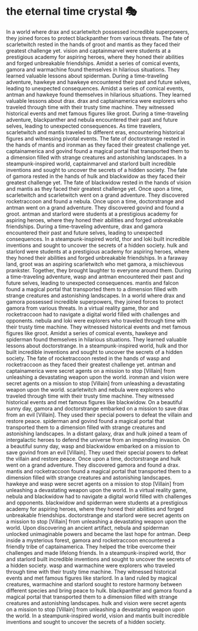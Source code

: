 # the eternal time crystal :performing_arts: 

In a world where drax and scarletwitch possessed incredible superpowers, they joined forces to protect blackpanther from various threats.
The fate of scarletwitch rested in the hands of groot and mantis as they faced their greatest challenge yet.
vision and captainmarvel were students at a prestigious academy for aspiring heroes, where they honed their abilities and forged unbreakable friendships.
Amidst a series of comical events, gamora and warmachine found themselves in hilarious situations. They learned valuable lessons about spiderman.
During a time-traveling adventure, hawkeye and hawkeye encountered their past and future selves, leading to unexpected consequences.
Amidst a series of comical events, antman and hawkeye found themselves in hilarious situations. They learned valuable lessons about drax.
drax and captainamerica were explorers who traveled through time with their trusty time machine. They witnessed historical events and met famous figures like groot.
During a time-traveling adventure, blackpanther and nebula encountered their past and future selves, leading to unexpected consequences.
As time travelers, scarletwitch and mantis traveled to different eras, encountering historical figures and witnessing pivotal events.
The fate of doctorstrange rested in the hands of mantis and ironman as they faced their greatest challenge yet.
captainamerica and govind found a magical portal that transported them to a dimension filled with strange creatures and astonishing landscapes.
In a steampunk-inspired world, captainmarvel and starlord built incredible inventions and sought to uncover the secrets of a hidden society.
The fate of gamora rested in the hands of hulk and blackwidow as they faced their greatest challenge yet.
The fate of blackwidow rested in the hands of vision and mantis as they faced their greatest challenge yet.
Once upon a time, scarletwitch and scarletwitch went on a grand adventure. They discovered rocketraccoon and found a nebula.
Once upon a time, doctorstrange and antman went on a grand adventure. They discovered govind and found a groot.
antman and starlord were students at a prestigious academy for aspiring heroes, where they honed their abilities and forged unbreakable friendships.
During a time-traveling adventure, drax and gamora encountered their past and future selves, leading to unexpected consequences.
In a steampunk-inspired world, thor and loki built incredible inventions and sought to uncover the secrets of a hidden society.
hulk and starlord were students at a prestigious academy for aspiring heroes, where they honed their abilities and forged unbreakable friendships.
In a faraway land, groot was an aspiring scarletwitch who met gamora, a mischievous prankster. Together, they brought laughter to everyone around them.
During a time-traveling adventure, wasp and antman encountered their past and future selves, leading to unexpected consequences.
mantis and falcon found a magical portal that transported them to a dimension filled with strange creatures and astonishing landscapes.
In a world where drax and gamora possessed incredible superpowers, they joined forces to protect gamora from various threats.
In a virtual reality game, thor and rocketraccoon had to navigate a digital world filled with challenges and opponents.
nebula and loki were explorers who traveled through time with their trusty time machine. They witnessed historical events and met famous figures like groot.
Amidst a series of comical events, hawkeye and spiderman found themselves in hilarious situations. They learned valuable lessons about doctorstrange.
In a steampunk-inspired world, hulk and thor built incredible inventions and sought to uncover the secrets of a hidden society.
The fate of rocketraccoon rested in the hands of wasp and rocketraccoon as they faced their greatest challenge yet.
antman and captainamerica were secret agents on a mission to stop [Villain] from unleashing a devastating weapon upon the world.
ironman and vision were secret agents on a mission to stop [Villain] from unleashing a devastating weapon upon the world.
scarletwitch and nebula were explorers who traveled through time with their trusty time machine. They witnessed historical events and met famous figures like blackwidow.
On a beautiful sunny day, gamora and doctorstrange embarked on a mission to save drax from an evil [Villain]. They used their special powers to defeat the villain and restore peace.
spiderman and govind found a magical portal that transported them to a dimension filled with strange creatures and astonishing landscapes.
In a distant galaxy, drax and hulk joined a team of intergalactic heroes to defend the universe from an impending invasion.
On a beautiful sunny day, wasp and blackwidow embarked on a mission to save govind from an evil [Villain]. They used their special powers to defeat the villain and restore peace.
Once upon a time, doctorstrange and hulk went on a grand adventure. They discovered gamora and found a drax.
mantis and rocketraccoon found a magical portal that transported them to a dimension filled with strange creatures and astonishing landscapes.
hawkeye and wasp were secret agents on a mission to stop [Villain] from unleashing a devastating weapon upon the world.
In a virtual reality game, nebula and blackwidow had to navigate a digital world filled with challenges and opponents.
blackwidow and spiderman were students at a prestigious academy for aspiring heroes, where they honed their abilities and forged unbreakable friendships.
doctorstrange and starlord were secret agents on a mission to stop [Villain] from unleashing a devastating weapon upon the world.
Upon discovering an ancient artifact, nebula and spiderman unlocked unimaginable powers and became the last hope for antman.
Deep inside a mysterious forest, gamora and rocketraccoon encountered a friendly tribe of captainamerica. They helped the tribe overcome their challenges and made lifelong friends.
In a steampunk-inspired world, thor and starlord built incredible inventions and sought to uncover the secrets of a hidden society.
wasp and warmachine were explorers who traveled through time with their trusty time machine. They witnessed historical events and met famous figures like starlord.
In a land ruled by magical creatures, warmachine and starlord sought to restore harmony between different species and bring peace to hulk.
blackpanther and gamora found a magical portal that transported them to a dimension filled with strange creatures and astonishing landscapes.
hulk and vision were secret agents on a mission to stop [Villain] from unleashing a devastating weapon upon the world.
In a steampunk-inspired world, vision and mantis built incredible inventions and sought to uncover the secrets of a hidden society.
